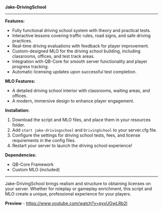 **Jake-DrivingSchool**

---

**Features:**
- Fully functional driving school system with theory and practical tests.
- Interactive lessons covering traffic rules, road signs, and safe driving practices.
- Real-time driving evaluations with feedback for player improvement.
- Custom-designed MLO for the driving school building, including classrooms, offices, and test track areas.
- Integration with QB-Core for smooth server functionality and player progress tracking.
- Automatic licensing updates upon successful test completion.

**MLO Features:**
- A detailed driving school interior with classrooms, waiting areas, and offices.
- A modern, immersive design to enhance player engagement.

**Installation:**
1. Download the script and MLO files, and place them in your resources folder.
2. Add `start jake-drivingschool` and `DrivingSchool` to your server.cfg file.
3. Configure the settings for driving school tests, fees, and license requirements in the config files.
4. Restart your server to launch the driving school experience!

**Dependencies:**
- QB-Core Framework
- Custom MLO (included)

---

Jake-DrivingSchool brings realism and structure to obtaining licenses on your server. Whether for roleplay or gameplay enrichment, this script and MLO create a unique, professional experience for your players.

**Preview** - https://www.youtube.com/watch?v=pyxUGwLRb2I
